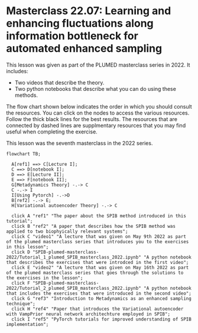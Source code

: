 
# Masterclass 22.07: Learning and enhancing fluctuations along information bottleneck for automated enhanced sampling

This lesson was given as part of the PLUMED masterclass series in 2022.  It includes:

* Two videos that describe the theory. 
* Two python notebooks that describe what you can do using these methods.

The flow chart shown below indicates the order in which you should consult the resources.  You can click on the nodes to access the various resources.  Follow the thick black lines for the best results.  The resources that are connected by dashed lines are supplmentary resources that you may find useful when completing the exercise.

This lesson was the seventh masterclass in the 2022 series.

```mermaid
flowchart TB;

  A[ref1] ==> C[Lecture I];
  C ==> D[notebook I];
  D ==> E[Lecture II];
  E ==> F[notebook II];
  G[Metadynamics Theory] -.-> C
  C -.-> I
  I[Using Pytorch] -.->D
  B[ref2] -.-> E;
  H[Variational autoencoder Theory] -.-> C
    
  click A "ref1" "The paper about the SPIB method introduced in this tutorial";
  click B "ref2" "A paper that describes how the SPIB method was applied to two biophyically relevant systems";
  click C "video1" "A lecture that was given on May 9th 2022 as part of the plumed masterclass series that introduces you to the exercises in this lesson";
  click D "SPIB-plumed-masterclass-2022/Tutorial_1_plumed_SPIB_masterclass_2022.ipynb" "A python notebook that describes the exercises that were introdced in the first video";
  click E "video2" "A lecture that was given on May 16th 2022 as part of the plumed masterclass series that goes through the solutions to the exercises in the lesson";
  click F "SPIB-plumed-masterclass-2022/Tutorial_2_plumed_SPIB_masterclass_2022.ipynb" "A python notebook that includes the exercises that were introduced in the second video";
  click G "ref3" "Introduction to Metadynamics as an enhanced sampling technique";
  click H "ref4" "Paper that introduces the Variational autoencoder with VampPrior neural network architechture employed in SPIB";
  click I "ref5" "PyTorch tutorials for improved understanding of SPIB implementation";
```
